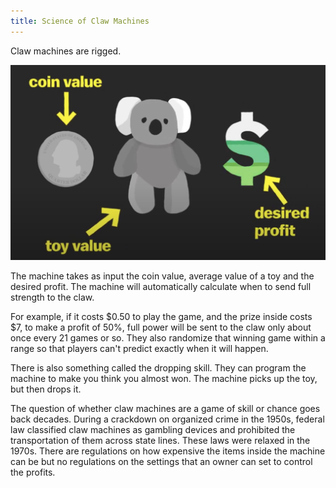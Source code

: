 ```yaml
---
title: Science of Claw Machines
---
```


 Claw machines are rigged.

![Managing Profits](../images/claw-machines.png)

The machine takes as input the coin value, average value of a toy and the desired profit. The machine will automatically calculate when to send full strength to the claw.

For example, if it costs $0.50 to play the game, and the prize inside costs $7, to make a profit of 50%, full power will be sent to the claw only about once every 21 games or so. They also randomize that winning game within a range so that players can't predict exactly when it will happen.

There is also something called the dropping skill. They can program the machine to make you  think you almost won. The machine picks up the toy, but then drops it.

The question of whether claw machines are a game of skill or chance goes back decades. During a crackdown on organized crime in the 1950s, federal law classified claw machines as gambling devices and prohibited the transportation of them across state lines. These laws were relaxed in the 1970s. There are regulations on how expensive the items inside the machine can be but no regulations on the settings that an owner can set to control the profits.